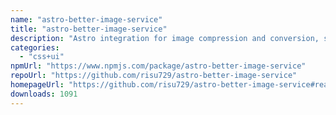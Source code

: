 ```yaml
---
name: "astro-better-image-service"
title: "astro-better-image-service"
description: "Astro integration for image compression and conversion, superseding Astro's default image service."
categories:
  - "css+ui"
npmUrl: "https://www.npmjs.com/package/astro-better-image-service"
repoUrl: "https://github.com/risu729/astro-better-image-service"
homepageUrl: "https://github.com/risu729/astro-better-image-service#readme"
downloads: 1091
---
```

